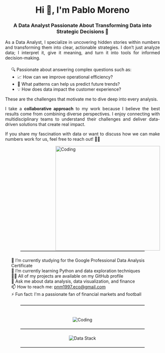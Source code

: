  <h1 align="center">Hi 👋, I'm Pablo Moreno</h1>
<h3 align="center">A Data Analyst Passionate About Transforming Data into Strategic Decisions 🚀</h3>

<div style="text-align: justify; max-width: 800px; margin: 0 auto;">
  <p>
    As a Data Analyst, I specialize in uncovering hidden stories within numbers and transforming them into clear, actionable strategies. I don’t just analyze data; I interpret it, give it meaning, and turn it into tools for informed decision-making.
  </p>
  <p>
    <ul style="list-style-type: none; padding-left: 20px;">
      <li style="margin-top: 20px;">🔍 Passionate about answering complex questions such as:
        <ul style="list-style-type: disc; padding-left: 20px;">
          <li>📈 How can we improve operational efficiency?</li>
          <li>🔮 What patterns can help us predict future trends?</li>
          <li>💡 How does data impact the customer experience?</li>
        </ul>
      </li>
    </ul>
    These are the challenges that motivate me to dive deep into every analysis.
  </p>
  <p>
    I take a <strong>collaborative approach</strong> to my work because I believe the best results come from combining diverse perspectives. I enjoy connecting with multidisciplinary teams to understand their challenges and deliver data-driven solutions that create real impact.
  </p>
  <p>
    If you share my fascination with data or want to discuss how we can make numbers work for us, feel free to reach out! 🚀✨
  </p>
</div>
</div>
<img align="right" alt="Coding" width="340" src="https://user-images.githubusercontent.com/74038190/229223263-cf2e4b07-2615-4f87-9c38-e37600f8381a.gif">
<br><br>
<hr style="border: 1px solid #ccc; width: 80%; margin: 20px auto;">
<div style="text-align: left; max-width: 800px; margin: 0 auto;">
  <ul style="list-style-type: none; padding-left: 20px;">
    <li>🔭 I’m currently studying for the Google Professional Data Analysis Certificate</li>
    <li>🌱 I’m currently learning Python and data exploration techniques</li>
    <li>👨‍💻 All of my projects are available on my GitHub profile</li>
    <li>💬 Ask me about data analysis, data visualization, and finance</li>
    <li>📫 How to reach me: <a href="mailto:pnm1997.eco@gmail.com">pnm1997.eco@gmail.com</a></li>
    <li>⚡ Fun fact: I'm a passionate fan of financial markets and football</li>
  </ul>
</div>
<hr style="border: 1px solid #ccc; width: 80%; margin: 20px auto;">
<br>
<div style="text-align: center;">
  <img alt="Coding" src="https://i.imgur.com/3ZHrSDg.png" style="max-width: 100%; height: auto;">
</div>

<hr style="border: 1px solid #ccc; width: 80%; margin: 20px auto;">

<div style="text-align: center;">
  <img alt="Data Stack" src="https://i.imgur.com/GGc3Tnb.png" style="max-width: 100%; height: auto;">
</div>
<div style="text-align: center;">
<hr style="border: 1px solid #ccc; width: 80%; margin: 20px auto;">
